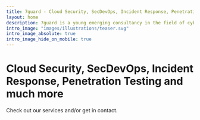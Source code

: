 ```yaml
---
title: 7guard - Cloud Security, SecDevOps, Incident Response, Penetration Testing and more
layout: home
description: 7guard is a young emerging consultancy in the field of cyber and application security. The company specializes in cutting-edge topics such as cloud security, SecDevOps and much more.
intro_image: "images/illustrations/teaser.svg"
intro_image_absolute: true
intro_image_hide_on_mobile: true
---
```


# Cloud Security, SecDevOps, Incident Response, Penetration Testing and much more

Check out our services and/or get in contact.
